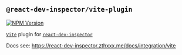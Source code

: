 ## `@react-dev-inspector/vite-plugin`

<a href="https://www.npmjs.com/package/@react-dev-inspector/vite-plugin" target="_blank" rel="noopener noreferrer"><img src="https://badgen.net/npm/v/@react-dev-inspector/vite-plugin" alt="NPM Version" /></a>

[`Vite`](https://vitejs.dev) plugin for [`react-dev-inspector`](https://react-dev-inspector.zthxxx.me)

Docs see: https://react-dev-inspector.zthxxx.me/docs/integration/vite
